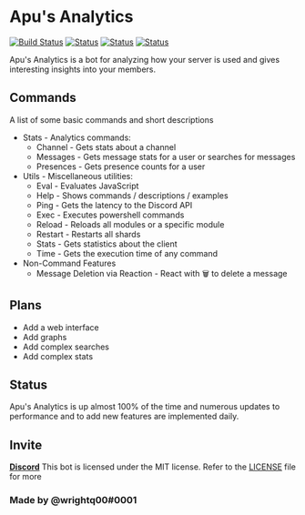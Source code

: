 # Apu's Analytics
[![Build Status](https://travis-ci.org/qwright10/analytics.svg?branch=master)](https://travis-ci.org/qwright10/analytics)
[![Status](https://top.gg/api/widget/status/586995575686168595.svg?noavatar=true)](https://top.gg/bot/586995575686168595)
[![Status](https://top.gg/api/widget/servers/586995575686168595.svg?noavatar=true)](https://top.gg/bot/586995575686168595)
[![Status](https://top.gg/api/widget/owner/586995575686168595.svg?noavatar=true)](https://top.gg/bot/586995575686168595)

Apu's Analytics is a bot for analyzing how your server is used and gives interesting insights into your members.

## Commands
A list of some basic commands and short descriptions
* Stats - Analytics commands:
	* Channel - Gets stats about a channel
    * Messages - Gets message stats for a user or searches for messages
    * Presences - Gets presence counts for a user
* Utils - Miscellaneous utilities:
	* Eval - Evaluates JavaScript
	* Help - Shows commands / descriptions / examples
    * Ping - Gets the latency to the Discord API
    * Exec - Executes powershell commands
    * Reload - Reloads all modules or a specific module
    * Restart - Restarts all shards
    * Stats - Gets statistics about the client
    * Time - Gets the execution time of any command
* Non-Command Features
	* Message Deletion via Reaction - React with :wastebasket: to delete a message

## Plans
* Add a web interface
* Add graphs 
* Add complex searches
* Add complex stats

## Status
Apu's Analytics is up almost 100% of the time and numerous updates to performance and to add new features are implemented daily.

## Invite
[**Discord**](https://discord.com/api/oauth2/authorize?client_id=586995575686168595&permissions=18496&scope=bot)
This bot is licensed under the MIT license. Refer to the [LICENSE](https://github.com/qwright10/analytics/blob/master/LICENSE) file for more 

### Made by @wrightq00#0001